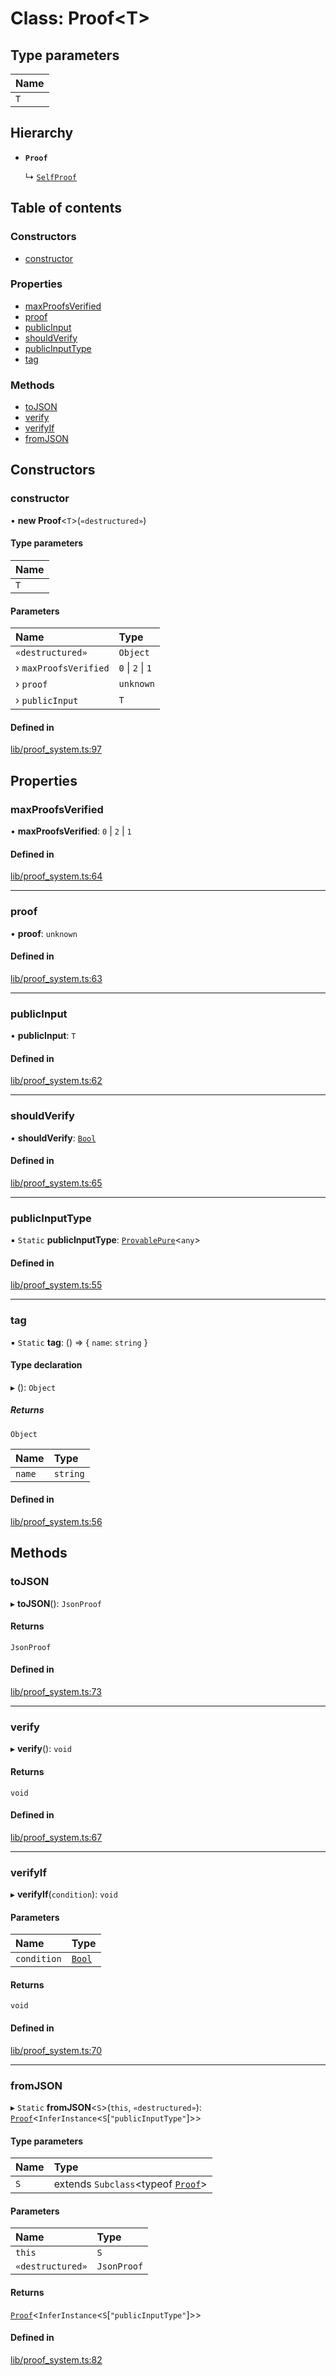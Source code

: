 # Class: Proof<T\>

## Type parameters

| Name |
| :------ |
| `T` |

## Hierarchy

- **`Proof`**

  ↳ [`SelfProof`](SelfProof.md)

## Table of contents

### Constructors

- [constructor](Proof.md#constructor)

### Properties

- [maxProofsVerified](Proof.md#maxproofsverified)
- [proof](Proof.md#proof)
- [publicInput](Proof.md#publicinput)
- [shouldVerify](Proof.md#shouldverify)
- [publicInputType](Proof.md#publicinputtype)
- [tag](Proof.md#tag)

### Methods

- [toJSON](Proof.md#tojson)
- [verify](Proof.md#verify)
- [verifyIf](Proof.md#verifyif)
- [fromJSON](Proof.md#fromjson)

## Constructors

### constructor

• **new Proof**<`T`\>(`«destructured»`)

#### Type parameters

| Name |
| :------ |
| `T` |

#### Parameters

| Name | Type |
| :------ | :------ |
| `«destructured»` | `Object` |
| › `maxProofsVerified` | ``0`` \| ``2`` \| ``1`` |
| › `proof` | `unknown` |
| › `publicInput` | `T` |

#### Defined in

[lib/proof_system.ts:97](https://github.com/o1-labs/snarkyjs/blob/531db43/src/lib/proof_system.ts#L97)

## Properties

### maxProofsVerified

• **maxProofsVerified**: ``0`` \| ``2`` \| ``1``

#### Defined in

[lib/proof_system.ts:64](https://github.com/o1-labs/snarkyjs/blob/531db43/src/lib/proof_system.ts#L64)

___

### proof

• **proof**: `unknown`

#### Defined in

[lib/proof_system.ts:63](https://github.com/o1-labs/snarkyjs/blob/531db43/src/lib/proof_system.ts#L63)

___

### publicInput

• **publicInput**: `T`

#### Defined in

[lib/proof_system.ts:62](https://github.com/o1-labs/snarkyjs/blob/531db43/src/lib/proof_system.ts#L62)

___

### shouldVerify

• **shouldVerify**: [`Bool`](Bool.md)

#### Defined in

[lib/proof_system.ts:65](https://github.com/o1-labs/snarkyjs/blob/531db43/src/lib/proof_system.ts#L65)

___

### publicInputType

▪ `Static` **publicInputType**: [`ProvablePure`](../interfaces/ProvablePure.md)<`any`\>

#### Defined in

[lib/proof_system.ts:55](https://github.com/o1-labs/snarkyjs/blob/531db43/src/lib/proof_system.ts#L55)

___

### tag

▪ `Static` **tag**: () => { `name`: `string`  }

#### Type declaration

▸ (): `Object`

##### Returns

`Object`

| Name | Type |
| :------ | :------ |
| `name` | `string` |

#### Defined in

[lib/proof_system.ts:56](https://github.com/o1-labs/snarkyjs/blob/531db43/src/lib/proof_system.ts#L56)

## Methods

### toJSON

▸ **toJSON**(): `JsonProof`

#### Returns

`JsonProof`

#### Defined in

[lib/proof_system.ts:73](https://github.com/o1-labs/snarkyjs/blob/531db43/src/lib/proof_system.ts#L73)

___

### verify

▸ **verify**(): `void`

#### Returns

`void`

#### Defined in

[lib/proof_system.ts:67](https://github.com/o1-labs/snarkyjs/blob/531db43/src/lib/proof_system.ts#L67)

___

### verifyIf

▸ **verifyIf**(`condition`): `void`

#### Parameters

| Name | Type |
| :------ | :------ |
| `condition` | [`Bool`](Bool.md) |

#### Returns

`void`

#### Defined in

[lib/proof_system.ts:70](https://github.com/o1-labs/snarkyjs/blob/531db43/src/lib/proof_system.ts#L70)

___

### fromJSON

▸ `Static` **fromJSON**<`S`\>(`this`, `«destructured»`): [`Proof`](Proof.md)<`InferInstance`<`S`[``"publicInputType"``]\>\>

#### Type parameters

| Name | Type |
| :------ | :------ |
| `S` | extends `Subclass`<typeof [`Proof`](Proof.md)\> |

#### Parameters

| Name | Type |
| :------ | :------ |
| `this` | `S` |
| `«destructured»` | `JsonProof` |

#### Returns

[`Proof`](Proof.md)<`InferInstance`<`S`[``"publicInputType"``]\>\>

#### Defined in

[lib/proof_system.ts:82](https://github.com/o1-labs/snarkyjs/blob/531db43/src/lib/proof_system.ts#L82)
